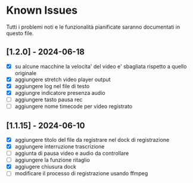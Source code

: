 # Known Issues

Tutti i problemi noti e le funzionalità pianificate saranno documentati in questo file.

## [1.2.0] - 2024-06-18
- [x] su alcune macchine la velocita' del video e' sbagliata rispetto a quello originale
- [x] aggiungere stretch video player output
- [x] aggiungere log nel file di testo
- [x] aggiungre indicatore presenza audio 
- [ ] aggiungere tasto pausa rec
- [ ] aggiungere nome timecode per video registrato
## [1.1.15] - 2024-06-10

- [x] aggiungere titolo del file da registrare nel dock di registrazione
- [x] aggiungere interruzione trascrizione
- [ ] aggiunta di pausa video e audio da controllare 
- [ ] aggiungere la funzione ritaglio
- [x] aggiugere chiusura dock
- [ ] modificare il processo di registrazione usando ffmpeg
